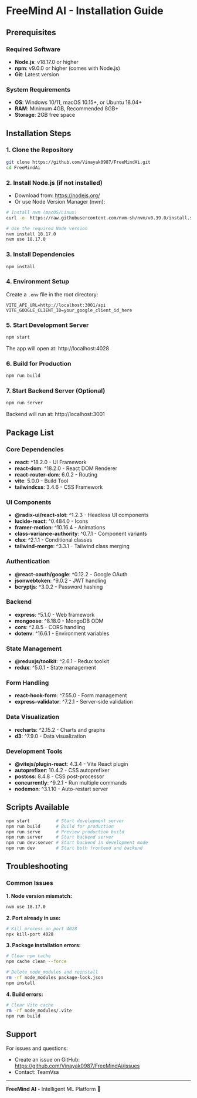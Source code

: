 # FreeMind AI - Installation Guide

## Prerequisites

### Required Software
- **Node.js**: v18.17.0 or higher
- **npm**: v9.0.0 or higher (comes with Node.js)
- **Git**: Latest version

### System Requirements
- **OS**: Windows 10/11, macOS 10.15+, or Ubuntu 18.04+
- **RAM**: Minimum 4GB, Recommended 8GB+
- **Storage**: 2GB free space

## Installation Steps

### 1. Clone the Repository
```bash
git clone https://github.com/Vinayak0987/FreeMindAi.git
cd FreeMindAi
```

### 2. Install Node.js (if not installed)
- Download from: https://nodejs.org/
- Or use Node Version Manager (nvm):
```bash
# Install nvm (macOS/Linux)
curl -o- https://raw.githubusercontent.com/nvm-sh/nvm/v0.39.0/install.sh | bash

# Use the required Node version
nvm install 18.17.0
nvm use 18.17.0
```

### 3. Install Dependencies
```bash
npm install
```

### 4. Environment Setup
Create a `.env` file in the root directory:
```env
VITE_API_URL=http://localhost:3001/api
VITE_GOOGLE_CLIENT_ID=your_google_client_id_here
```

### 5. Start Development Server
```bash
npm start
```
The app will open at: http://localhost:4028

### 6. Build for Production
```bash
npm run build
```

### 7. Start Backend Server (Optional)
```bash
npm run server
```
Backend will run at: http://localhost:3001

## Package List

### Core Dependencies
- **react**: ^18.2.0 - UI Framework
- **react-dom**: ^18.2.0 - React DOM Renderer  
- **react-router-dom**: 6.0.2 - Routing
- **vite**: 5.0.0 - Build Tool
- **tailwindcss**: 3.4.6 - CSS Framework

### UI Components
- **@radix-ui/react-slot**: ^1.2.3 - Headless UI components
- **lucide-react**: ^0.484.0 - Icons
- **framer-motion**: ^10.16.4 - Animations
- **class-variance-authority**: ^0.7.1 - Component variants
- **clsx**: ^2.1.1 - Conditional classes
- **tailwind-merge**: ^3.3.1 - Tailwind class merging

### Authentication
- **@react-oauth/google**: ^0.12.2 - Google OAuth
- **jsonwebtoken**: ^9.0.2 - JWT handling
- **bcryptjs**: ^3.0.2 - Password hashing

### Backend
- **express**: ^5.1.0 - Web framework
- **mongoose**: ^8.18.0 - MongoDB ODM  
- **cors**: ^2.8.5 - CORS handling
- **dotenv**: ^16.6.1 - Environment variables

### State Management
- **@reduxjs/toolkit**: ^2.6.1 - Redux toolkit
- **redux**: ^5.0.1 - State management

### Form Handling
- **react-hook-form**: ^7.55.0 - Form management
- **express-validator**: ^7.2.1 - Server-side validation

### Data Visualization
- **recharts**: ^2.15.2 - Charts and graphs
- **d3**: ^7.9.0 - Data visualization

### Development Tools
- **@vitejs/plugin-react**: 4.3.4 - Vite React plugin
- **autoprefixer**: 10.4.2 - CSS autoprefixer
- **postcss**: 8.4.8 - CSS post-processor
- **concurrently**: ^9.2.1 - Run multiple commands
- **nodemon**: ^3.1.10 - Auto-restart server

## Scripts Available

```bash
npm start          # Start development server
npm run build      # Build for production  
npm run serve      # Preview production build
npm run server     # Start backend server
npm run dev:server # Start backend in development mode
npm run dev        # Start both frontend and backend
```

## Troubleshooting

### Common Issues

**1. Node version mismatch:**
```bash
nvm use 18.17.0
```

**2. Port already in use:**
```bash
# Kill process on port 4028
npx kill-port 4028
```

**3. Package installation errors:**
```bash
# Clear npm cache
npm cache clean --force

# Delete node_modules and reinstall
rm -rf node_modules package-lock.json
npm install
```

**4. Build errors:**
```bash
# Clear Vite cache
rm -rf node_modules/.vite
npm run build
```

## Support

For issues and questions:
- Create an issue on GitHub: https://github.com/Vinayak0987/FreeMindAi/issues
- Contact: TeamVsa

---

**FreeMind AI** - Intelligent ML Platform 🧠
